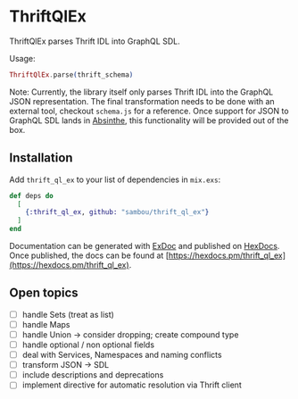 # ThriftQlEx

ThriftQlEx parses Thrift IDL into GraphQL SDL.

Usage:

```Elixir
ThriftQlEx.parse(thrift_schema)
```

Note: Currently, the library itself only parses Thrift IDL into the GraphQL JSON representation. The final transformation needs to be done with an external tool, checkout `schema.js` for a reference. Once support for JSON to GraphQL SDL lands in [Absinthe](https://github.com/absinthe-graphql/absinthe), this functionality will be provided out of the box.

## Installation

Add `thrift_ql_ex` to your list of dependencies in `mix.exs`:

```elixir
def deps do
  [
    {:thrift_ql_ex, github: "sambou/thrift_ql_ex"}
  ]
end
```

Documentation can be generated with [ExDoc](https://github.com/elixir-lang/ex_doc)
and published on [HexDocs](https://hexdocs.pm). Once published, the docs can
be found at [https://hexdocs.pm/thrift_ql_ex](https://hexdocs.pm/thrift_ql_ex).

## Open topics

- [ ] handle Sets (treat as list)
- [ ] handle Maps
- [ ] handle Union -> consider dropping; create compound type
- [ ] handle optional / non optional fields
- [ ] deal with Services, Namespaces and naming conflicts
- [ ] transform JSON -> SDL
- [ ] include descriptions and deprecations
- [ ] implement directive for automatic resolution via Thrift client
